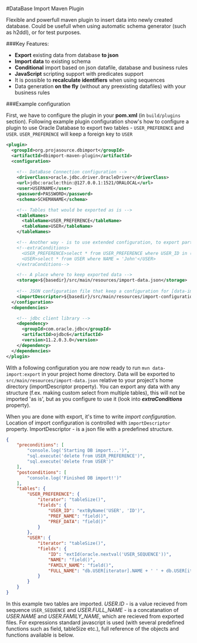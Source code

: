 #DataBase Import Maven Plugin


Flexible and powerfull maven plugin to insert data into newly created database. Could be usefull when using automatic schema generator (such as h2ddl), or for test purposes.

###Key Features:


* **Export** existing data from database **to json**
* **Import data** to existing schema
* **Conditional** import based on json datafile, database and business rules
* **JavaScript** scripting support with predicates support
* It is possible to **recalculate identifiers** when using sequences
* Data generation **on the fly** (without any preexisting datafiles) with your business rules

###Example configuration

First, we have to configure the plugin in your **pom.xml** (in ```build/plugins``` section).
Following example plugin configuration show's how to configure a plugin to use Oracle Database to export two tables - ```USER_PREFERENCE``` and ```USER```. ```USER_PREFERENCE``` will keep a foreign key to ```USER```

```xml
<plugin>
  <groupId>org.projasource.dbimport</groupId>
  <artifactId>dbimport-maven-plugin</artifactId>
  <configuration>
  
    <!-- DataBase Connection configuration -->
    <driverClass>oracle.jdbc.driver.OracleDriver</driverClass>
    <url>jdbc:oracle:thin:@127.0.0.1:1521/ORALOCAL</url>
    <user>USERNAME</user>
    <password>PASSWORD</password>
    <schema>SCHEMANAME</schema>

    <!-- Tables that would be exported as is -->
    <tableNames>
      <tableName>USER_PREFERENCE</tableName>
      <tableName>USER</tableName>
    </tableNames>

    <!-- Another way - is to use extended configuration, to export partial data -->
    <!--extraConditions>
      <USER_PREFERENCE>select * from USER_PREFERENCE where USER_ID in (select ID from USER where NAME = 'John')</USER_PREFERENCE>
      <USER>select * from USER where NAME = 'John'</USER>
    </extraConditions-->

    <!-- A place where to keep exported data -->
    <storage>${basedir}/src/main/resources/import-data.json</storage>
    
    <!-- JSON configuration file that keep a configuration for [data-import:import] goal (listed below) -->
    <importDescriptor>${basedir}/src/main/resources/import-configuration.json</importDescriptor>
  </configuration>
  <dependencies>

    <!-- jdbc client library -->
    <dependency>
      <groupId>com.oracle.jdbc</groupId>
      <artifactId>ojdbc6</artifactId>
      <version>11.2.0.3.0</version>
    </dependency>
  </dependencies>
</plugin>
```

With a following configuration you are now ready to run ```mvn data-import:export``` in your project home directory. Data will be exported to ```src/main/resources/import-data.json``` relative to your project's home directory (importDescriptor property). You can export any data with any structure (f.ex. making custom select from multiple tables), this will not be imported 'as is', but as you configure to use it (look into ***extraConditions*** property).

When you are done with export, it's time to write *import configuration*. Location of import configuration is controlled with `importDescriptor` property. ImportDescriptor - is a json file with a predefined structure.

```json
{
    "preconditions": [
        "console.log('Starting DB import...')",
        "sql.execute('delete from USER_PREFERENCE')",
        "sql.execute('delete from USER')"
    ],
    "postconditions": [
        "console.log('Finished DB import!')"
    ],
    "tables": {
        "USER_PREFERENCE": {
            "iterator": "tableSize()",
            "fields": {
                "USER_ID": "extByName('USER', 'ID')",
                "PREF_NAME": "field()",
                "PREF_DATA": "field()"
            }
        },
        "USER": {
            "iterator": "tableSize()",
            "fields": {
                "ID": "extId(oracle.nextval('USER_SEQUENCE'))",
                "NAME": "field()",
                "FAMILY_NAME": "field()",
                "FULL_NAME": "db.USER[iterator].NAME + ' ' + db.USER[iterator].FAMILY_NAME"
            }
        }
    }
}
```

In this example two tables are imported. *USER.ID* - is a value recieved from sequence `USER_SEQUENCE` and *USER.FULL_NAME* - is a concatanation of *USER.NAME* and *USER.FAMILY_NAME*, which are recieved from exported files.
For expressions standard javascript is used (with several predefined functions such as field, tableSize etc.), full reference of the objects and functions available is below.
